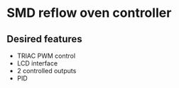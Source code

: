 # SMD reflow oven controller

## Desired features
  * TRIAC PWM control
  * LCD interface
  * 2 controlled outputs
  * PID

